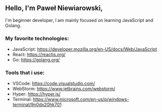## Hello, I'm Paweł Niewiarowski,
I'm beginner developer, I am mainly focused on learning JavaScript and Golang.

### My favorite technologies:
* JavaScript: https://developer.mozilla.org/en-US/docs/Web/JavaScript
* React: https://reactjs.org/
* Go: https://golang.org/

### Tools that i use:
* VSCode: https://code.visualstudio.com/
* WebStorm: https://www.jetbrains.com/webstorm/
* Hyper: https://hyper.is/
* Terminal: https://www.microsoft.com/en-us/p/windows-terminal/9n0dx20hk701
